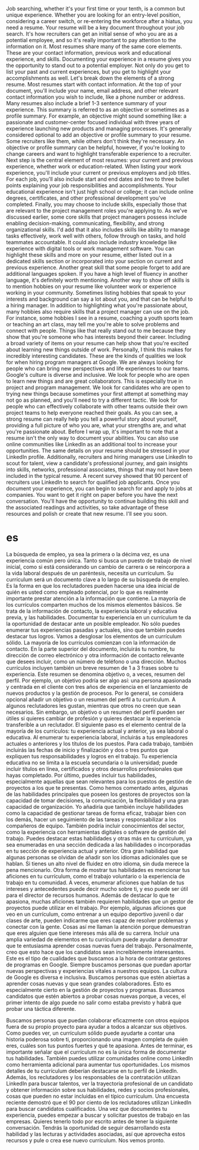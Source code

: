 
Job searching, whether it's your first time or your tenth, is a common but unique experience. Whether you are looking for an entry-level position, considering a career switch, or re-entering the workforce after a hiatus, you need a resume. Your resume will be a key document throughout your job search. It's how recruiters can get an initial sense of who you are as a potential employee, and so it's really important to pay attention to the information on it. Most resumes share many of the same core elements. These are your contact information, previous work and educational experience, and skills. Documenting your experience in a resume gives you the opportunity to stand out to a potential employer. Not only do you get to list your past and current experiences, but you get to highlight your accomplishments as well. Let's break down the elements of a strong resume. Most resumes start with contact information. At the top of your document, you'll include your name, email address, and other relevant contact information you wish to include, like a phone number or address. Many resumes also include a brief 1-3 sentence summary of your experience. This summary is referred to as an objective or sometimes as a profile summary. For example, an objective might sound something like: a passionate and customer-center focused individual with three years of experience launching new products and managing processes. It's generally considered optional to add an objective or profile summary to your resume. Some recruiters like them, while others don't think they're necessary. An objective or profile summary can be helpful, however, if you're looking to change careers and want to highlight transferable experience to a recruiter. Next step is the central element of most resumes: your current and previous experience, whether work or education-related. When listing your work experience, you'll include your current or previous employers and job titles. For each job, you'll also include start and end dates and two to three bullet points explaining your job responsibilities and accomplishments. Your educational experience isn't just high school or college; it can include online degrees, certificates, and other professional development you've completed. Finally, you may choose to include skills, especially those that are relevant to the project management roles you're applying to. As we've discussed earlier, some core skills that project managers possess include enabling decision-making, communicating, flexibility, and strong organizational skills. I'd add that it also includes skills like ability to manage tasks effectively, work well with others, follow through on tasks, and hold teammates accountable. It could also include industry knowledge like experience with digital tools or work management software. You can highlight these skills and more on your resume, either listed out in a dedicated skills section or incorporated into your section on current and previous experience. Another great skill that some people forget to add are additional languages spoken. If you have a high level of fluency in another language, it's definitely worth mentioning. Another way to show off skills is to mention hobbies on your resume like volunteer work or experience working in your community. Sometimes listing hobbies that speak to your interests and background can say a lot about you, and that can be helpful to a hiring manager. In addition to highlighting what you're passionate about, many hobbies also require skills that a project manager can use on the job. For instance, some hobbies I see in a resume, coaching a youth sports team or teaching an art class, may tell me you're able to solve problems and connect with people. Things like that really stand out to me because they show that you're someone who has interests beyond their career. Including a broad variety of items on your resume can help show that you're excited about learning new things outside of work. Personally, I think this makes for incredibly interesting candidates. These are the kinds of qualities we look for when hiring program managers at Google. We are always looking for people who can bring new perspectives and life experiences to our teams. Google's culture is diverse and inclusive. We look for people who are open to learn new things and are great collaborators. This is especially true in project and program management. We look for candidates who are open to trying new things because sometimes your first attempt at something may not go as planned, and you'll need to try a different tactic. We look for people who can effectively collaborate with other teams outside their own project teams to help everyone reached their goals. As you can see, a strong resume can really help you tell a powerful story about yourself, providing a full picture of who you are, what your strengths are, and what you're passionate about. Before I wrap up, it's important to note that a resume isn't the only way to document your abilities. You can also use online communities like LinkedIn as an additional tool to increase your opportunities. The same details on your resume should be stressed in your LinkedIn profile. Additionally, recruiters and hiring managers use LinkedIn to scout for talent, view a candidate's professional journey, and gain insights into skills, networks, professional associates, things that may not have been included in the typical resume. A recent survey showed that 90 percent of recruiters use LinkedIn to search for qualified job applicants. Once you document your experience, you can begin to search for and apply to jobs at companies. You want to get it right on paper before you have the next conversation. You'll have the opportunity to continue building this skill and the associated readings and activities, so take advantage of these resources and polish or create that new resume. I'll see you soon.
# es
La búsqueda de empleo, ya sea la primera o la décima vez, es una experiencia común pero única. Tanto si busca un puesto de trabajo de nivel inicial, como si está considerando un cambio de carrera o se reincorpora a la vida laboral después de un paréntesis, necesita un currículum. Su currículum será un documento clave a lo largo de su búsqueda de empleo. Es la forma en que los reclutadores pueden hacerse una idea inicial de quién es usted como empleado potencial, por lo que es realmente importante prestar atención a la información que contiene. La mayoría de los currículos comparten muchos de los mismos elementos básicos. Se trata de la información de contacto, la experiencia laboral y educativa previa, y las habilidades. Documentar tu experiencia en un currículum te da la oportunidad de destacar ante un posible empleador. No sólo puedes enumerar tus experiencias pasadas y actuales, sino que también puedes destacar tus logros. Vamos a desglosar los elementos de un currículum sólido. La mayoría de los currículos comienzan con la información de contacto. En la parte superior del documento, incluirás tu nombre, tu dirección de correo electrónico y otra información de contacto relevante que desees incluir, como un número de teléfono o una dirección. Muchos currículos incluyen también un breve resumen de 1 a 3 frases sobre tu experiencia. Este resumen se denomina objetivo o, a veces, resumen del perfil. Por ejemplo, un objetivo podría ser algo así: una persona apasionada y centrada en el cliente con tres años de experiencia en el lanzamiento de nuevos productos y la gestión de procesos. Por lo general, se considera opcional añadir un objetivo o un resumen del perfil a tu currículum. A algunos reclutadores les gustan, mientras que otros no creen que sean necesarios. Sin embargo, un objetivo o un resumen del perfil pueden ser útiles si quieres cambiar de profesión y quieres destacar la experiencia transferible a un reclutador. El siguiente paso es el elemento central de la mayoría de los currículos: tu experiencia actual y anterior, ya sea laboral o educativa. Al enumerar tu experiencia laboral, incluirás a tus empleadores actuales o anteriores y los títulos de los puestos. Para cada trabajo, también incluirás las fechas de inicio y finalización y dos o tres puntos que expliquen tus responsabilidades y logros en el trabajo. Tu experiencia educativa no se limita a la escuela secundaria o la universidad; puede incluir títulos en línea, certificados y otros desarrollos profesionales que hayas completado. Por último, puedes incluir tus habilidades, especialmente aquellas que sean relevantes para los puestos de gestión de proyectos a los que te presentas. Como hemos comentado antes, algunas de las habilidades principales que poseen los gestores de proyectos son la capacidad de tomar decisiones, la comunicación, la flexibilidad y una gran capacidad de organización. Yo añadiría que también incluye habilidades como la capacidad de gestionar tareas de forma eficaz, trabajar bien con los demás, hacer un seguimiento de las tareas y responsabilizar a los compañeros de equipo. También podría incluir conocimientos del sector, como la experiencia con herramientas digitales o software de gestión del trabajo. Puedes destacar estas habilidades y otras más en tu currículum, ya sea enumeradas en una sección dedicada a las habilidades o incorporadas en tu sección de experiencia actual y anterior. Otra gran habilidad que algunas personas se olvidan de añadir son los idiomas adicionales que se hablan. Si tienes un alto nivel de fluidez en otro idioma, sin duda merece la pena mencionarlo. Otra forma de mostrar tus habilidades es mencionar tus aficiones en tu currículum, como el trabajo voluntario o la experiencia de trabajo en tu comunidad. A veces, enumerar aficiones que hablan de tus intereses y antecedentes puede decir mucho sobre ti, y eso puede ser útil para el director de recursos humanos. Además de destacar lo que te apasiona, muchas aficiones también requieren habilidades que un gestor de proyectos puede utilizar en el trabajo. Por ejemplo, algunas aficiones que veo en un currículum, como entrenar a un equipo deportivo juvenil o dar clases de arte, pueden indicarme que eres capaz de resolver problemas y conectar con la gente. Cosas así me llaman la atención porque demuestran que eres alguien que tiene intereses más allá de su carrera. Incluir una amplia variedad de elementos en tu currículum puede ayudar a demostrar que te entusiasma aprender cosas nuevas fuera del trabajo. Personalmente, creo que esto hace que los candidatos sean increíblemente interesantes. Este es el tipo de cualidades que buscamos a la hora de contratar gestores de programas en Google. Siempre buscamos personas que puedan aportar nuevas perspectivas y experiencias vitales a nuestros equipos. La cultura de Google es diversa e inclusiva. Buscamos personas que estén abiertas a aprender cosas nuevas y que sean grandes colaboradores. Esto es especialmente cierto en la gestión de proyectos y programas. Buscamos candidatos que estén abiertos a probar cosas nuevas porque, a veces, el primer intento de algo puede no salir como estaba previsto y habrá que probar una táctica diferente. 

Buscamos personas que puedan colaborar eficazmente con otros equipos fuera de su propio proyecto para ayudar a todos a alcanzar sus objetivos. Como puedes ver, un currículum sólido puede ayudarte a contar una historia poderosa sobre ti, proporcionando una imagen completa de quién eres, cuáles son tus puntos fuertes y qué te apasiona. Antes de terminar, es importante señalar que el currículum no es la única forma de documentar tus habilidades. También puedes utilizar comunidades online como LinkedIn como herramienta adicional para aumentar tus oportunidades. Los mismos detalles de tu currículum deberían destacarse en tu perfil de LinkedIn. Además, los reclutadores y los responsables de la contratación utilizan LinkedIn para buscar talentos, ver la trayectoria profesional de un candidato y obtener información sobre sus habilidades, redes y socios profesionales, cosas que pueden no estar incluidas en el típico currículum. Una encuesta reciente demostró que el 90 por ciento de los reclutadores utilizan LinkedIn para buscar candidatos cualificados. Una vez que documentes tu experiencia, puedes empezar a buscar y solicitar puestos de trabajo en las empresas. Quieres tenerlo todo por escrito antes de tener la siguiente conversación. Tendrás la oportunidad de seguir desarrollando esta habilidad y las lecturas y actividades asociadas, así que aprovecha estos recursos y pule o crea ese nuevo currículum. Nos vemos pronto.